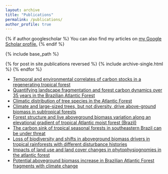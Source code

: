 ```yaml
---
layout: archive
title: "Publications"
permalink: /publications/
author_profile: true
---
```


{% if author.googlescholar %}
  You can also find my articles on <u><a href="{{author.googlescholar}}">my Google Scholar profile</a>.</u>
{% endif %}

{% include base_path %}

{% for post in site.publications reversed %}
  {% include archive-single.html %}
{% endfor %}


* [Temporal and environmental correlates of carbon stocks in a regenerating tropical forest](https://onlinelibrary.wiley.com/doi/full/10.1111/avsc.12487)
* [Quantifying landscape fragmentation and forest carbon dynamics over 35 years in the Brazilian Atlantic Forest](https://iopscience.iop.org/article/10.1088/1748-9326/ad281c)
* [Climatic distribution of tree species in the Atlantic Forest](https://onlinelibrary.wiley.com/doi/10.1111/btp.13140)
* [Climate and large-sized trees, but not diversity, drive above-ground biomass in subtropical forests](https://www.sciencedirect.com/science/article/pii/S0378112721002140)
* [Forest structure and live aboveground biomass variation along an elevational gradient of tropical Atlantic moist forest (Brazil)](https://www.sciencedirect.com/science/article/pii/S0378112710002926?pes=vor&utm_source=sciencedirect_contenthosting&getft_integrator=sciencedirect_contenthosting)
* [The carbon sink of tropical seasonal forests in southeastern Brazil can be under threat](https://www.science.org/doi/10.1126/sciadv.abd4548)
* [Loss of biodiversity and shifts in aboveground biomass drivers in tropical rainforests with different disturbance histories](https://link.springer.com/article/10.1007/s10531-018-1598-7)
* [Impacts of land use and land cover changes in phytophysiognomies in the atlantic forest](https://www.scielo.br/j/asoc/a/npvK9ZCdh4zSdLJNtk8B5Sn/)
* [Potential aboveground biomass increase in Brazilian Atlantic Forest fragments with climate change](https://onlinelibrary.wiley.com/doi/full/10.1111/gcb.16670)

